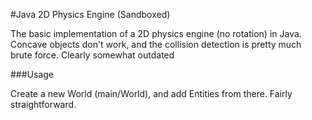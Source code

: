#Java 2D Physics Engine (Sandboxed)

The basic implementation of a 2D physics engine (no rotation) in Java. Concave
objects don't work, and the collision detection is pretty much brute force.  Clearly somewhat outdated

###Usage

Create a new World (main/World), and add Entities from there.  Fairly straightforward.
